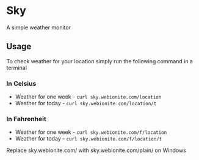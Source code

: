 # Sky

A simple weather monitor

## Usage

To check weather for your location simply run the following command in a terminal

### In Celsius
+ Weather for one week - `curl sky.webionite.com/location`
+ Weather for today - `curl sky.webionite.com/location/t`

### In Fahrenheit
+ Weather for one week - `curl sky.webionite.com/f/location`
+ Weather for today - `curl sky.webionite.com/f/location/t`

Replace sky.webionite.com/ with sky.webionite.com/plain/ on Windows
